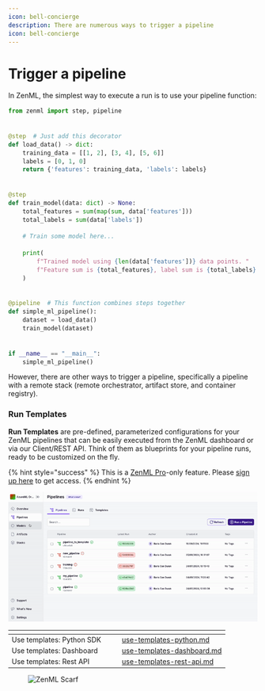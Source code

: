 ```yaml
---
icon: bell-concierge
description: There are numerous ways to trigger a pipeline
icon: bell-concierge
---
```


# Trigger a pipeline

In ZenML, the simplest way to execute a run is to use your pipeline function:

```python
from zenml import step, pipeline


@step  # Just add this decorator
def load_data() -> dict:
    training_data = [[1, 2], [3, 4], [5, 6]]
    labels = [0, 1, 0]
    return {'features': training_data, 'labels': labels}


@step
def train_model(data: dict) -> None:
    total_features = sum(map(sum, data['features']))
    total_labels = sum(data['labels'])

    # Train some model here...

    print(
        f"Trained model using {len(data['features'])} data points. "
        f"Feature sum is {total_features}, label sum is {total_labels}."
    )


@pipeline  # This function combines steps together 
def simple_ml_pipeline():
    dataset = load_data()
    train_model(dataset)


if __name__ == "__main__":
    simple_ml_pipeline()
```

However, there are other ways to trigger a pipeline, specifically a pipeline with a remote stack (remote orchestrator, artifact store, and container registry).

### Run Templates

**Run Templates** are pre-defined, parameterized configurations for your ZenML pipelines that can be easily executed from the ZenML dashboard or via our Client/REST API. Think of them as blueprints for your pipeline runs, ready to be customized on the fly.

{% hint style="success" %}
This is a [ZenML Pro](https://zenml.io/pro)-only feature. Please [sign up here](https://cloud.zenml.io) to get access.
{% endhint %}

![Working with Templates](../../.gitbook/assets/run-templates.gif)

<table data-view="cards"><thead><tr><th></th><th></th><th></th><th data-hidden data-card-target data-type="content-ref"></th></tr></thead><tbody><tr><td>Use templates: Python SDK</td><td></td><td></td><td><a href="use-templates-python.md">use-templates-python.md</a></td></tr><tr><td>Use templates: Dashboard</td><td></td><td></td><td><a href="use-templates-dashboard.md">use-templates-dashboard.md</a></td></tr><tr><td>Use templates: Rest API</td><td></td><td></td><td><a href="use-templates-rest-api.md">use-templates-rest-api.md</a></td></tr></tbody></table>

<figure><img src="https://static.scarf.sh/a.png?x-pxid=f0b4f458-0a54-4fcd-aa95-d5ee424815bc" alt="ZenML Scarf"><figcaption></figcaption></figure>
